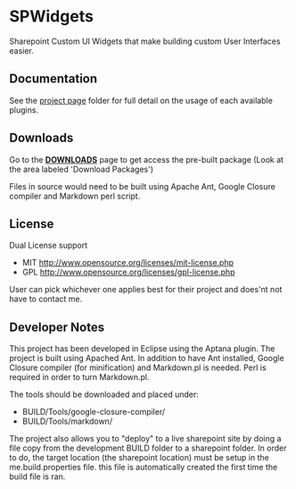 SPWidgets
=========

Sharepoint Custom UI Widgets that make building custom User Interfaces easier.

Documentation
-------------

See the [project page](http://purtuga.github.com/SPWidgets/) folder for full 
detail on the usage of each available plugins.


Downloads
---------

Go to the **[DOWNLOADS](https://github.com/purtuga/SPWidgets/downloads)** page to get 
access the pre-built package (Look at the area labeled 'Download Packages')

Files in source would need to be built using Apache Ant, Google Closure compiler 
and Markdown perl script.


License
-------

Dual License support

-   MIT http://www.opensource.org/licenses/mit-license.php
-   GPL http://www.opensource.org/licenses/gpl-license.php

User can pick whichever one applies best for their project
and does'nt not have to contact me.


Developer Notes
---------------

This project has been developed in Eclipse using the Aptana plugin.
The project is built using Apached Ant.  In addition to have Ant installed,
Google Closure compiler (for minification) and Markdown.pl is needed. Perl
is required in order to turn Markdown.pl.

The tools should be downloaded and placed under:

- BUILD/Tools/google-closure-compiler/
- BUILD/Tools/markdown/

The project also allows you to "deploy" to a live sharepoint site by doing
a file copy from the development BUILD folder to a sharepoint folder. In order
to do, the target location (the sharepoint location) must be setup in the me.build.properties
file. this file is automatically created the first time the build file is ran.

